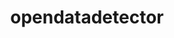 ---
title: "opendatadetector"
layout: cache
categories: [package, develop]
meta: {"compilers": ["gcc@11.4.0"], "num_specs": 12, "num_specs_by_stack": {"hep": 12, "root": 12}, "oss": ["ubuntu22.04"], "platforms": ["linux"], "stacks": ["hep", "root"], "targets": ["x86_64_v3"], "versions": ["v3.0.0"]}
spec_details: [{"compiler": "gcc@11.4.0", "hash": "3ciezbvbtlpgvmzyatn5mpymobdjodht", "os": "ubuntu22.04", "platform": "linux", "size": "-", "stacks": ["hep", "root"], "target": "x86_64_v3", "variants": ["build_system=cmake", "build_type=Release", "generator=make", "~ipo"], "versions": ["v3.0.0"]}, {"compiler": "gcc@11.4.0", "hash": "h6rjgtvg5yf5claz4zx26wewhexiwrzw", "os": "ubuntu22.04", "platform": "linux", "size": "-", "stacks": ["hep", "root"], "target": "x86_64_v3", "variants": ["build_system=cmake", "build_type=Release", "generator=make", "~ipo"], "versions": ["v3.0.0"]}, {"compiler": "gcc@11.4.0", "hash": "iigogxzcpkwejeehnvolhdqhwb3jgubv", "os": "ubuntu22.04", "platform": "linux", "size": "-", "stacks": ["hep", "root"], "target": "x86_64_v3", "variants": ["build_system=cmake", "build_type=Release", "generator=make", "~ipo"], "versions": ["v3.0.0"]}, {"compiler": "gcc@11.4.0", "hash": "km3t5szxteyf5soatgh52yxh5gwggowc", "os": "ubuntu22.04", "platform": "linux", "size": "-", "stacks": ["hep", "root"], "target": "x86_64_v3", "variants": ["build_system=cmake", "build_type=Release", "generator=make", "~ipo"], "versions": ["v3.0.0"]}, {"compiler": "gcc@11.4.0", "hash": "kp2qyh5g2cn6hfrjxp36ek4idelys7ij", "os": "ubuntu22.04", "platform": "linux", "size": "-", "stacks": ["hep", "root"], "target": "x86_64_v3", "variants": ["build_system=cmake", "build_type=Release", "generator=make", "~ipo"], "versions": ["v3.0.0"]}, {"compiler": "gcc@11.4.0", "hash": "lv23dqeudwggz2bnkewuzifggjmmmv7m", "os": "ubuntu22.04", "platform": "linux", "size": "-", "stacks": ["hep", "root"], "target": "x86_64_v3", "variants": ["build_system=cmake", "build_type=Release", "generator=make", "~ipo"], "versions": ["v3.0.0"]}, {"compiler": "gcc@11.4.0", "hash": "mwvbmh4aeftowykfku725aujb3t2zakh", "os": "ubuntu22.04", "platform": "linux", "size": "-", "stacks": ["hep", "root"], "target": "x86_64_v3", "variants": ["build_system=cmake", "build_type=Release", "generator=make", "~ipo"], "versions": ["v3.0.0"]}, {"compiler": "gcc@11.4.0", "hash": "nfyv4khza5n6m35jg2nrxlqrigv75gql", "os": "ubuntu22.04", "platform": "linux", "size": "-", "stacks": ["hep", "root"], "target": "x86_64_v3", "variants": ["build_system=cmake", "build_type=Release", "generator=make", "~ipo"], "versions": ["v3.0.0"]}, {"compiler": "gcc@11.4.0", "hash": "x35ut7vxscqdtk5z4eurzi2jleyvql6h", "os": "ubuntu22.04", "platform": "linux", "size": "-", "stacks": ["hep", "root"], "target": "x86_64_v3", "variants": ["build_system=cmake", "build_type=Release", "generator=make", "~ipo"], "versions": ["v3.0.0"]}, {"compiler": "gcc@11.4.0", "hash": "xapvyin4thuqeco4mrzhgp5k25j4dbpk", "os": "ubuntu22.04", "platform": "linux", "size": "-", "stacks": ["hep", "root"], "target": "x86_64_v3", "variants": ["build_system=cmake", "build_type=Release", "generator=make", "~ipo"], "versions": ["v3.0.0"]}, {"compiler": "gcc@11.4.0", "hash": "ye7d7w7k5d3qdjeitqrhtv3qvpovqyt2", "os": "ubuntu22.04", "platform": "linux", "size": "-", "stacks": ["hep", "root"], "target": "x86_64_v3", "variants": ["build_system=cmake", "build_type=Release", "generator=make", "~ipo"], "versions": ["v3.0.0"]}, {"compiler": "gcc@11.4.0", "hash": "yyniotu2hs3o7vhx5xcw6wctckabeleu", "os": "ubuntu22.04", "platform": "linux", "size": "-", "stacks": ["hep", "root"], "target": "x86_64_v3", "variants": ["build_system=cmake", "build_type=Release", "generator=make", "~ipo"], "versions": ["v3.0.0"]}]
---